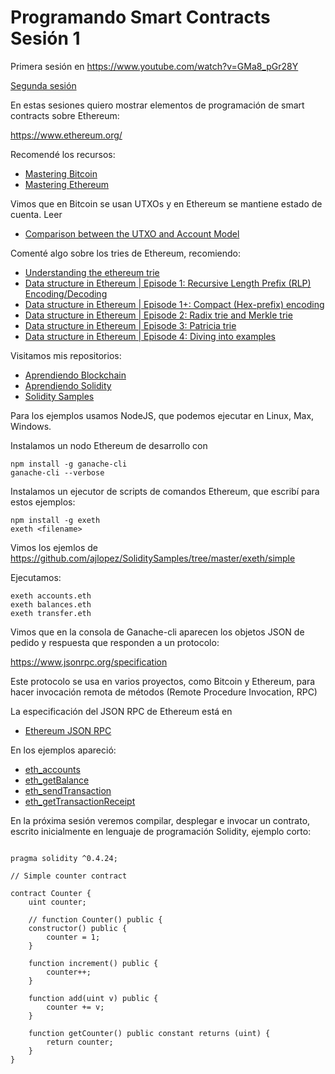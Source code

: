 # Programando Smart Contracts Sesión 1

Primera sesión en https://www.youtube.com/watch?v=GMa8_pGr28Y

[Segunda sesión](https://github.com/ajlopez/AprendiendoSolidity/blob/master/SM02.md)

En estas sesiones quiero mostrar elementos de programación de smart contracts
sobre Ethereum:

https://www.ethereum.org/

Recomendé los recursos:

- [Mastering Bitcoin](https://github.com/bitcoinbook/bitcoinbook)
- [Mastering Ethereum](https://github.com/ethereumbook/ethereumbook)

Vimos que en Bitcoin se usan UTXOs y en Ethereum se mantiene estado de cuenta. Leer

- [Comparison between the UTXO and Account Model](https://medium.com/nervosnetwork/my-comparison-between-the-utxo-and-account-model-821eb46691b2)

Comenté algo sobre los tries de Ethereum, recomiendo:

- [Understanding the ethereum trie](https://easythereentropy.wordpress.com/2014/06/04/understanding-the-ethereum-trie/)
- [Data structure in Ethereum | Episode 1: Recursive Length Prefix (RLP) Encoding/Decoding](https://medium.com/coinmonks/data-structure-in-ethereum-episode-1-recursive-length-prefix-rlp-encoding-decoding-d1016832f919)
- [Data structure in Ethereum | Episode 1+: Compact (Hex-prefix) encoding](https://medium.com/coinmonks/data-structure-in-ethereum-episode-1-compact-hex-prefix-encoding-12558ae02791)
- [Data structure in Ethereum | Episode 2: Radix trie and Merkle trie](https://medium.com/coinmonks/data-structure-in-ethereum-episode-2-radix-trie-and-merkle-trie-d941d0bfd69a)
- [Data structure in Ethereum | Episode 3: Patricia trie](https://medium.com/coinmonks/data-structure-in-ethereum-episode-3-patricia-trie-b7b0ccddd32f)
- [Data structure in Ethereum | Episode 4: Diving into examples](https://medium.com/coinmonks/data-structure-in-ethereum-episode-4-diving-by-examples-f6a4cbd8c329)

Visitamos mis repositorios:

- [Aprendiendo Blockchain](https://github.com/ajlopez/AprendiendoBlockchain)
- [Aprendiendo Solidity](https://github.com/ajlopez/AprendiendoSolidity)
- [Solidity Samples](https://github.com/ajlopez/SoliditySamples)

Para los ejemplos usamos NodeJS, que podemos ejecutar en Linux, Max, Windows.

Instalamos un nodo Ethereum de desarrollo con

```
npm install -g ganache-cli
ganache-cli --verbose
```

Instalamos un ejecutor de scripts de comandos Ethereum, que escribí para
estos ejemplos:

```
npm install -g exeth
exeth <filename>
```

Vimos los ejemlos de https://github.com/ajlopez/SoliditySamples/tree/master/exeth/simple

Ejecutamos:
```
exeth accounts.eth
exeth balances.eth
exeth transfer.eth
```

Vimos que en la consola de Ganache-cli aparecen los objetos JSON de pedido y respuesta
que responden a un protocolo:

https://www.jsonrpc.org/specification

Este protocolo se usa en varios proyectos, como Bitcoin y Ethereum, para hacer
invocación remota de métodos (Remote Procedure Invocation, RPC)

La especificación del JSON RPC de Ethereum está en

- [Ethereum JSON RPC](https://github.com/ethereum/wiki/wiki/JSON-RPC)

En los ejemplos apareció:

- [eth_accounts](https://github.com/ethereum/wiki/wiki/JSON-RPC#eth_accounts)
- [eth_getBalance](https://github.com/ethereum/wiki/wiki/JSON-RPC#eth_getBalance)
- [eth_sendTransaction](https://github.com/ethereum/wiki/wiki/JSON-RPC#eth_sendtransaction)
- [eth_getTransactionReceipt](https://github.com/ethereum/wiki/wiki/JSON-RPC#eth_gettransactionreceipt)

En la próxima sesión veremos compilar, desplegar e invocar un contrato, escrito
inicialmente en lenguaje de programación Solidity, ejemplo corto:

```solidity

pragma solidity ^0.4.24;

// Simple counter contract

contract Counter {
    uint counter;
	
    // function Counter() public {
    constructor() public {
        counter = 1;
    }
    
    function increment() public {
        counter++;
    }
	
    function add(uint v) public {
        counter += v;
    }
	
    function getCounter() public constant returns (uint) {
        return counter;
    }
}

```

